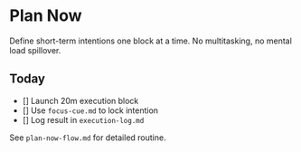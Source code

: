 # Plan Now

Define short-term intentions one block at a time. No multitasking, no mental load spillover.

## Today
- [] Launch 20m execution block
- [] Use `focus-cue.md` to lock intention
- [] Log result in `execution-log.md`

See `plan-now-flow.md` for detailed routine.
